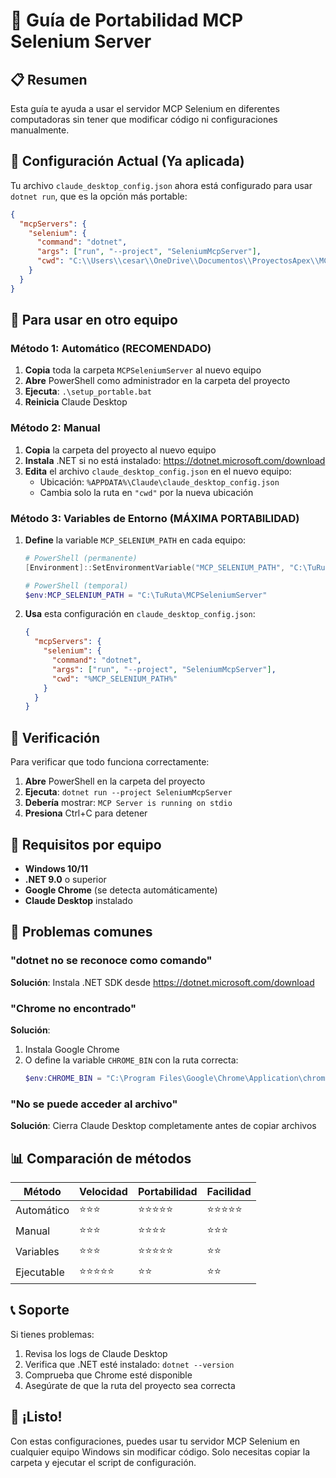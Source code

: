 # 🚀 Guía de Portabilidad MCP Selenium Server

## 📋 Resumen
Esta guía te ayuda a usar el servidor MCP Selenium en diferentes computadoras sin tener que modificar código ni configuraciones manualmente.

## 🎯 Configuración Actual (Ya aplicada)
Tu archivo `claude_desktop_config.json` ahora está configurado para usar `dotnet run`, que es la opción más portable:

```json
{
  "mcpServers": {
    "selenium": {
      "command": "dotnet",
      "args": ["run", "--project", "SeleniumMcpServer"],
      "cwd": "C:\\Users\\cesar\\OneDrive\\Documentos\\ProyectosApex\\MCPSeleniumServer"
    }
  }
}
```

## 🔄 Para usar en otro equipo

### Método 1: Automático (RECOMENDADO)
1. **Copia** toda la carpeta `MCPSeleniumServer` al nuevo equipo
2. **Abre** PowerShell como administrador en la carpeta del proyecto
3. **Ejecuta**: `.\setup_portable.bat`
4. **Reinicia** Claude Desktop

### Método 2: Manual
1. **Copia** la carpeta del proyecto al nuevo equipo
2. **Instala** .NET si no está instalado: https://dotnet.microsoft.com/download
3. **Edita** el archivo `claude_desktop_config.json` en el nuevo equipo:
   - Ubicación: `%APPDATA%\Claude\claude_desktop_config.json`
   - Cambia solo la ruta en `"cwd"` por la nueva ubicación

### Método 3: Variables de Entorno (MÁXIMA PORTABILIDAD)
1. **Define** la variable `MCP_SELENIUM_PATH` en cada equipo:
   ```powershell
   # PowerShell (permanente)
   [Environment]::SetEnvironmentVariable("MCP_SELENIUM_PATH", "C:\TuRuta\MCPSeleniumServer", "User")
   
   # PowerShell (temporal)
   $env:MCP_SELENIUM_PATH = "C:\TuRuta\MCPSeleniumServer"
   ```

2. **Usa** esta configuración en `claude_desktop_config.json`:
   ```json
   {
     "mcpServers": {
       "selenium": {
         "command": "dotnet",
         "args": ["run", "--project", "SeleniumMcpServer"],
         "cwd": "%MCP_SELENIUM_PATH%"
       }
     }
   }
   ```

## 📝 Verificación

Para verificar que todo funciona correctamente:

1. **Abre** PowerShell en la carpeta del proyecto
2. **Ejecuta**: `dotnet run --project SeleniumMcpServer`
3. **Debería** mostrar: `MCP Server is running on stdio`
4. **Presiona** Ctrl+C para detener

## 🔧 Requisitos por equipo

- **Windows 10/11**
- **.NET 9.0** o superior
- **Google Chrome** (se detecta automáticamente)
- **Claude Desktop** instalado

## 🚨 Problemas comunes

### "dotnet no se reconoce como comando"
**Solución**: Instala .NET SDK desde https://dotnet.microsoft.com/download

### "Chrome no encontrado"
**Solución**: 
1. Instala Google Chrome
2. O define la variable `CHROME_BIN` con la ruta correcta:
   ```powershell
   $env:CHROME_BIN = "C:\Program Files\Google\Chrome\Application\chrome.exe"
   ```

### "No se puede acceder al archivo"
**Solución**: Cierra Claude Desktop completamente antes de copiar archivos

## 📊 Comparación de métodos

| Método | Velocidad | Portabilidad | Facilidad |
|--------|-----------|--------------|-----------|
| Automático | ⭐⭐⭐ | ⭐⭐⭐⭐⭐ | ⭐⭐⭐⭐⭐ |
| Manual | ⭐⭐⭐ | ⭐⭐⭐⭐ | ⭐⭐⭐ |
| Variables | ⭐⭐⭐ | ⭐⭐⭐⭐⭐ | ⭐⭐ |
| Ejecutable | ⭐⭐⭐⭐⭐ | ⭐⭐ | ⭐⭐ |

## 📞 Soporte

Si tienes problemas:
1. Revisa los logs de Claude Desktop
2. Verifica que .NET esté instalado: `dotnet --version`
3. Comprueba que Chrome esté disponible
4. Asegúrate de que la ruta del proyecto sea correcta

## 🎉 ¡Listo!

Con estas configuraciones, puedes usar tu servidor MCP Selenium en cualquier equipo Windows sin modificar código. Solo necesitas copiar la carpeta y ejecutar el script de configuración.
